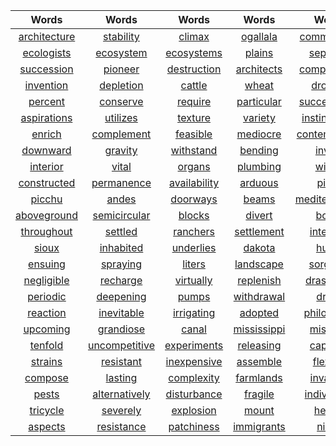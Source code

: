 | Words| Words| Words| Words| Words| Words| Words|
| :---: | :---: | :---: | :---: | :---: | :---: | :---: |
| [architecture](https://translate.google.com/#view=home&op=translate&sl=en&tl=zh-CN&text=architecture) | [stability](https://translate.google.com/#view=home&op=translate&sl=en&tl=zh-CN&text=stability) | [climax](https://translate.google.com/#view=home&op=translate&sl=en&tl=zh-CN&text=climax) | [ogallala](https://translate.google.com/#view=home&op=translate&sl=en&tl=zh-CN&text=ogallala) | [communities](https://translate.google.com/#view=home&op=translate&sl=en&tl=zh-CN&text=communities) | [community](https://translate.google.com/#view=home&op=translate&sl=en&tl=zh-CN&text=community) | [aquifer](https://translate.google.com/#view=home&op=translate&sl=en&tl=zh-CN&text=aquifer) | 
| [ecologists](https://translate.google.com/#view=home&op=translate&sl=en&tl=zh-CN&text=ecologists) | [ecosystem](https://translate.google.com/#view=home&op=translate&sl=en&tl=zh-CN&text=ecosystem) | [ecosystems](https://translate.google.com/#view=home&op=translate&sl=en&tl=zh-CN&text=ecosystems) | [plains](https://translate.google.com/#view=home&op=translate&sl=en&tl=zh-CN&text=plains) | [separate](https://translate.google.com/#view=home&op=translate&sl=en&tl=zh-CN&text=separate) | [united](https://translate.google.com/#view=home&op=translate&sl=en&tl=zh-CN&text=united) | [texas](https://translate.google.com/#view=home&op=translate&sl=en&tl=zh-CN&text=texas) | 
| [succession](https://translate.google.com/#view=home&op=translate&sl=en&tl=zh-CN&text=succession) | [pioneer](https://translate.google.com/#view=home&op=translate&sl=en&tl=zh-CN&text=pioneer) | [destruction](https://translate.google.com/#view=home&op=translate&sl=en&tl=zh-CN&text=destruction) | [architects](https://translate.google.com/#view=home&op=translate&sl=en&tl=zh-CN&text=architects) | [compression](https://translate.google.com/#view=home&op=translate&sl=en&tl=zh-CN&text=compression) | [construction](https://translate.google.com/#view=home&op=translate&sl=en&tl=zh-CN&text=construction) | [brick](https://translate.google.com/#view=home&op=translate&sl=en&tl=zh-CN&text=brick) | 
| [invention](https://translate.google.com/#view=home&op=translate&sl=en&tl=zh-CN&text=invention) | [depletion](https://translate.google.com/#view=home&op=translate&sl=en&tl=zh-CN&text=depletion) | [cattle](https://translate.google.com/#view=home&op=translate&sl=en&tl=zh-CN&text=cattle) | [wheat](https://translate.google.com/#view=home&op=translate&sl=en&tl=zh-CN&text=wheat) | [drought](https://translate.google.com/#view=home&op=translate&sl=en&tl=zh-CN&text=drought) | [dominated](https://translate.google.com/#view=home&op=translate&sl=en&tl=zh-CN&text=dominated) | [cotton](https://translate.google.com/#view=home&op=translate&sl=en&tl=zh-CN&text=cotton) | 
| [percent](https://translate.google.com/#view=home&op=translate&sl=en&tl=zh-CN&text=percent) | [conserve](https://translate.google.com/#view=home&op=translate&sl=en&tl=zh-CN&text=conserve) | [require](https://translate.google.com/#view=home&op=translate&sl=en&tl=zh-CN&text=require) | [particular](https://translate.google.com/#view=home&op=translate&sl=en&tl=zh-CN&text=particular) | [successional](https://translate.google.com/#view=home&op=translate&sl=en&tl=zh-CN&text=successional) | [organisms](https://translate.google.com/#view=home&op=translate&sl=en&tl=zh-CN&text=organisms) | [resilience](https://translate.google.com/#view=home&op=translate&sl=en&tl=zh-CN&text=resilience) | 
| [aspirations](https://translate.google.com/#view=home&op=translate&sl=en&tl=zh-CN&text=aspirations) | [utilizes](https://translate.google.com/#view=home&op=translate&sl=en&tl=zh-CN&text=utilizes) | [texture](https://translate.google.com/#view=home&op=translate&sl=en&tl=zh-CN&text=texture) | [variety](https://translate.google.com/#view=home&op=translate&sl=en&tl=zh-CN&text=variety) | [instinctively](https://translate.google.com/#view=home&op=translate&sl=en&tl=zh-CN&text=instinctively) | [inspiration](https://translate.google.com/#view=home&op=translate&sl=en&tl=zh-CN&text=inspiration) | [delight](https://translate.google.com/#view=home&op=translate&sl=en&tl=zh-CN&text=delight) | 
| [enrich](https://translate.google.com/#view=home&op=translate&sl=en&tl=zh-CN&text=enrich) | [complement](https://translate.google.com/#view=home&op=translate&sl=en&tl=zh-CN&text=complement) | [feasible](https://translate.google.com/#view=home&op=translate&sl=en&tl=zh-CN&text=feasible) | [mediocre](https://translate.google.com/#view=home&op=translate&sl=en&tl=zh-CN&text=mediocre) | [contemporary](https://translate.google.com/#view=home&op=translate&sl=en&tl=zh-CN&text=contemporary) | [traced](https://translate.google.com/#view=home&op=translate&sl=en&tl=zh-CN&text=traced) | [devised](https://translate.google.com/#view=home&op=translate&sl=en&tl=zh-CN&text=devised) | 
| [downward](https://translate.google.com/#view=home&op=translate&sl=en&tl=zh-CN&text=downward) | [gravity](https://translate.google.com/#view=home&op=translate&sl=en&tl=zh-CN&text=gravity) | [withstand](https://translate.google.com/#view=home&op=translate&sl=en&tl=zh-CN&text=withstand) | [bending](https://translate.google.com/#view=home&op=translate&sl=en&tl=zh-CN&text=bending) | [invent](https://translate.google.com/#view=home&op=translate&sl=en&tl=zh-CN&text=invent) | [enormous](https://translate.google.com/#view=home&op=translate&sl=en&tl=zh-CN&text=enormous) | [outer](https://translate.google.com/#view=home&op=translate&sl=en&tl=zh-CN&text=outer) | 
| [interior](https://translate.google.com/#view=home&op=translate&sl=en&tl=zh-CN&text=interior) | [vital](https://translate.google.com/#view=home&op=translate&sl=en&tl=zh-CN&text=vital) | [organs](https://translate.google.com/#view=home&op=translate&sl=en&tl=zh-CN&text=organs) | [plumbing](https://translate.google.com/#view=home&op=translate&sl=en&tl=zh-CN&text=plumbing) | [wiring](https://translate.google.com/#view=home&op=translate&sl=en&tl=zh-CN&text=wiring) | [igloos](https://translate.google.com/#view=home&op=translate&sl=en&tl=zh-CN&text=igloos) | [adobe](https://translate.google.com/#view=home&op=translate&sl=en&tl=zh-CN&text=adobe) | 
| [constructed](https://translate.google.com/#view=home&op=translate&sl=en&tl=zh-CN&text=constructed) | [permanence](https://translate.google.com/#view=home&op=translate&sl=en&tl=zh-CN&text=permanence) | [availability](https://translate.google.com/#view=home&op=translate&sl=en&tl=zh-CN&text=availability) | [arduous](https://translate.google.com/#view=home&op=translate&sl=en&tl=zh-CN&text=arduous) | [piling](https://translate.google.com/#view=home&op=translate&sl=en&tl=zh-CN&text=piling) | [finest](https://translate.google.com/#view=home&op=translate&sl=en&tl=zh-CN&text=finest) | [machu](https://translate.google.com/#view=home&op=translate&sl=en&tl=zh-CN&text=machu) | 
| [picchu](https://translate.google.com/#view=home&op=translate&sl=en&tl=zh-CN&text=picchu) | [andes](https://translate.google.com/#view=home&op=translate&sl=en&tl=zh-CN&text=andes) | [doorways](https://translate.google.com/#view=home&op=translate&sl=en&tl=zh-CN&text=doorways) | [beams](https://translate.google.com/#view=home&op=translate&sl=en&tl=zh-CN&text=beams) | [mediterranean](https://translate.google.com/#view=home&op=translate&sl=en&tl=zh-CN&text=mediterranean) | [chiefly](https://translate.google.com/#view=home&op=translate&sl=en&tl=zh-CN&text=chiefly) | [extensively](https://translate.google.com/#view=home&op=translate&sl=en&tl=zh-CN&text=extensively) | 
| [aboveground](https://translate.google.com/#view=home&op=translate&sl=en&tl=zh-CN&text=aboveground) | [semicircular](https://translate.google.com/#view=home&op=translate&sl=en&tl=zh-CN&text=semicircular) | [blocks](https://translate.google.com/#view=home&op=translate&sl=en&tl=zh-CN&text=blocks) | [divert](https://translate.google.com/#view=home&op=translate&sl=en&tl=zh-CN&text=divert) | [borne](https://translate.google.com/#view=home&op=translate&sl=en&tl=zh-CN&text=borne) | [breakthroughs](https://translate.google.com/#view=home&op=translate&sl=en&tl=zh-CN&text=breakthroughs) | [characterized](https://translate.google.com/#view=home&op=translate&sl=en&tl=zh-CN&text=characterized) | 
| [throughout](https://translate.google.com/#view=home&op=translate&sl=en&tl=zh-CN&text=throughout) | [settled](https://translate.google.com/#view=home&op=translate&sl=en&tl=zh-CN&text=settled) | [ranchers](https://translate.google.com/#view=home&op=translate&sl=en&tl=zh-CN&text=ranchers) | [settlement](https://translate.google.com/#view=home&op=translate&sl=en&tl=zh-CN&text=settlement) | [intensity](https://translate.google.com/#view=home&op=translate&sl=en&tl=zh-CN&text=intensity) | [ranching](https://translate.google.com/#view=home&op=translate&sl=en&tl=zh-CN&text=ranching) | [underlain](https://translate.google.com/#view=home&op=translate&sl=en&tl=zh-CN&text=underlain) | 
| [sioux](https://translate.google.com/#view=home&op=translate&sl=en&tl=zh-CN&text=sioux) | [inhabited](https://translate.google.com/#view=home&op=translate&sl=en&tl=zh-CN&text=inhabited) | [underlies](https://translate.google.com/#view=home&op=translate&sl=en&tl=zh-CN&text=underlies) | [dakota](https://translate.google.com/#view=home&op=translate&sl=en&tl=zh-CN&text=dakota) | [huron](https://translate.google.com/#view=home&op=translate&sl=en&tl=zh-CN&text=huron) | [centimeter](https://translate.google.com/#view=home&op=translate&sl=en&tl=zh-CN&text=centimeter) | [drilled](https://translate.google.com/#view=home&op=translate&sl=en&tl=zh-CN&text=drilled) | 
| [ensuing](https://translate.google.com/#view=home&op=translate&sl=en&tl=zh-CN&text=ensuing) | [spraying](https://translate.google.com/#view=home&op=translate&sl=en&tl=zh-CN&text=spraying) | [liters](https://translate.google.com/#view=home&op=translate&sl=en&tl=zh-CN&text=liters) | [landscape](https://translate.google.com/#view=home&op=translate&sl=en&tl=zh-CN&text=landscape) | [sorghum](https://translate.google.com/#view=home&op=translate&sl=en&tl=zh-CN&text=sorghum) | [fattened](https://translate.google.com/#view=home&op=translate&sl=en&tl=zh-CN&text=fattened) | [unprecedented](https://translate.google.com/#view=home&op=translate&sl=en&tl=zh-CN&text=unprecedented) | 
| [negligible](https://translate.google.com/#view=home&op=translate&sl=en&tl=zh-CN&text=negligible) | [recharge](https://translate.google.com/#view=home&op=translate&sl=en&tl=zh-CN&text=recharge) | [virtually](https://translate.google.com/#view=home&op=translate&sl=en&tl=zh-CN&text=virtually) | [replenish](https://translate.google.com/#view=home&op=translate&sl=en&tl=zh-CN&text=replenish) | [drastically](https://translate.google.com/#view=home&op=translate&sl=en&tl=zh-CN&text=drastically) | [plentiful](https://translate.google.com/#view=home&op=translate&sl=en&tl=zh-CN&text=plentiful) | [necessitating](https://translate.google.com/#view=home&op=translate&sl=en&tl=zh-CN&text=necessitating) | 
| [periodic](https://translate.google.com/#view=home&op=translate&sl=en&tl=zh-CN&text=periodic) | [deepening](https://translate.google.com/#view=home&op=translate&sl=en&tl=zh-CN&text=deepening) | [pumps](https://translate.google.com/#view=home&op=translate&sl=en&tl=zh-CN&text=pumps) | [withdrawal](https://translate.google.com/#view=home&op=translate&sl=en&tl=zh-CN&text=withdrawal) | [driest](https://translate.google.com/#view=home&op=translate&sl=en&tl=zh-CN&text=driest) | [pumped](https://translate.google.com/#view=home&op=translate&sl=en&tl=zh-CN&text=pumped) | [acreage](https://translate.google.com/#view=home&op=translate&sl=en&tl=zh-CN&text=acreage) | 
| [reaction](https://translate.google.com/#view=home&op=translate&sl=en&tl=zh-CN&text=reaction) | [inevitable](https://translate.google.com/#view=home&op=translate&sl=en&tl=zh-CN&text=inevitable) | [irrigating](https://translate.google.com/#view=home&op=translate&sl=en&tl=zh-CN&text=irrigating) | [adopted](https://translate.google.com/#view=home&op=translate&sl=en&tl=zh-CN&text=adopted) | [philosophy](https://translate.google.com/#view=home&op=translate&sl=en&tl=zh-CN&text=philosophy) | [concentrate](https://translate.google.com/#view=home&op=translate&sl=en&tl=zh-CN&text=concentrate) | [incentive](https://translate.google.com/#view=home&op=translate&sl=en&tl=zh-CN&text=incentive) | 
| [upcoming](https://translate.google.com/#view=home&op=translate&sl=en&tl=zh-CN&text=upcoming) | [grandiose](https://translate.google.com/#view=home&op=translate&sl=en&tl=zh-CN&text=grandiose) | [canal](https://translate.google.com/#view=home&op=translate&sl=en&tl=zh-CN&text=canal) | [mississippi](https://translate.google.com/#view=home&op=translate&sl=en&tl=zh-CN&text=mississippi) | [missouri](https://translate.google.com/#view=home&op=translate&sl=en&tl=zh-CN&text=missouri) | [arkansas](https://translate.google.com/#view=home&op=translate&sl=en&tl=zh-CN&text=arkansas) | [pumping](https://translate.google.com/#view=home&op=translate&sl=en&tl=zh-CN&text=pumping) | 
| [tenfold](https://translate.google.com/#view=home&op=translate&sl=en&tl=zh-CN&text=tenfold) | [uncompetitive](https://translate.google.com/#view=home&op=translate&sl=en&tl=zh-CN&text=uncompetitive) | [experiments](https://translate.google.com/#view=home&op=translate&sl=en&tl=zh-CN&text=experiments) | [releasing](https://translate.google.com/#view=home&op=translate&sl=en&tl=zh-CN&text=releasing) | [capillary](https://translate.google.com/#view=home&op=translate&sl=en&tl=zh-CN&text=capillary) | [injecting](https://translate.google.com/#view=home&op=translate&sl=en&tl=zh-CN&text=injecting) | [compressed](https://translate.google.com/#view=home&op=translate&sl=en&tl=zh-CN&text=compressed) | 
| [strains](https://translate.google.com/#view=home&op=translate&sl=en&tl=zh-CN&text=strains) | [resistant](https://translate.google.com/#view=home&op=translate&sl=en&tl=zh-CN&text=resistant) | [inexpensive](https://translate.google.com/#view=home&op=translate&sl=en&tl=zh-CN&text=inexpensive) | [assemble](https://translate.google.com/#view=home&op=translate&sl=en&tl=zh-CN&text=assemble) | [flexibly](https://translate.google.com/#view=home&op=translate&sl=en&tl=zh-CN&text=flexibly) | [cumulative](https://translate.google.com/#view=home&op=translate&sl=en&tl=zh-CN&text=cumulative) | [ecologist](https://translate.google.com/#view=home&op=translate&sl=en&tl=zh-CN&text=ecologist) | 
| [compose](https://translate.google.com/#view=home&op=translate&sl=en&tl=zh-CN&text=compose) | [lasting](https://translate.google.com/#view=home&op=translate&sl=en&tl=zh-CN&text=lasting) | [complexity](https://translate.google.com/#view=home&op=translate&sl=en&tl=zh-CN&text=complexity) | [farmlands](https://translate.google.com/#view=home&op=translate&sl=en&tl=zh-CN&text=farmlands) | [invasion](https://translate.google.com/#view=home&op=translate&sl=en&tl=zh-CN&text=invasion) | [contrast](https://translate.google.com/#view=home&op=translate&sl=en&tl=zh-CN&text=contrast) | [tolerate](https://translate.google.com/#view=home&op=translate&sl=en&tl=zh-CN&text=tolerate) | 
| [pests](https://translate.google.com/#view=home&op=translate&sl=en&tl=zh-CN&text=pests) | [alternatively](https://translate.google.com/#view=home&op=translate&sl=en&tl=zh-CN&text=alternatively) | [disturbance](https://translate.google.com/#view=home&op=translate&sl=en&tl=zh-CN&text=disturbance) | [fragile](https://translate.google.com/#view=home&op=translate&sl=en&tl=zh-CN&text=fragile) | [individuals](https://translate.google.com/#view=home&op=translate&sl=en&tl=zh-CN&text=individuals) | [likewise](https://translate.google.com/#view=home&op=translate&sl=en&tl=zh-CN&text=likewise) | [racing](https://translate.google.com/#view=home&op=translate&sl=en&tl=zh-CN&text=racing) | 
| [tricycle](https://translate.google.com/#view=home&op=translate&sl=en&tl=zh-CN&text=tricycle) | [severely](https://translate.google.com/#view=home&op=translate&sl=en&tl=zh-CN&text=severely) | [explosion](https://translate.google.com/#view=home&op=translate&sl=en&tl=zh-CN&text=explosion) | [mount](https://translate.google.com/#view=home&op=translate&sl=en&tl=zh-CN&text=mount) | [helens](https://translate.google.com/#view=home&op=translate&sl=en&tl=zh-CN&text=helens) | [pales](https://translate.google.com/#view=home&op=translate&sl=en&tl=zh-CN&text=pales) | [comparison](https://translate.google.com/#view=home&op=translate&sl=en&tl=zh-CN&text=comparison) | 
| [aspects](https://translate.google.com/#view=home&op=translate&sl=en&tl=zh-CN&text=aspects) | [resistance](https://translate.google.com/#view=home&op=translate&sl=en&tl=zh-CN&text=resistance) | [patchiness](https://translate.google.com/#view=home&op=translate&sl=en&tl=zh-CN&text=patchiness) | [immigrants](https://translate.google.com/#view=home&op=translate&sl=en&tl=zh-CN&text=immigrants) | [niche](https://translate.google.com/#view=home&op=translate&sl=en&tl=zh-CN&text=niche) | [vacated](https://translate.google.com/#view=home&op=translate&sl=en&tl=zh-CN&text=vacated) | [intact](https://translate.google.com/#view=home&op=translate&sl=en&tl=zh-CN&text=intact) | 
